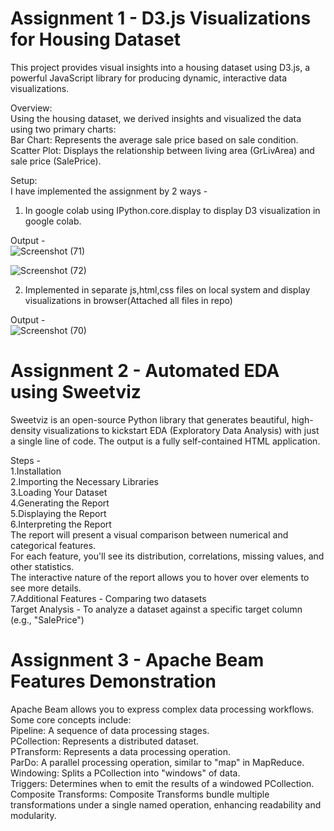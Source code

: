 # Assignment 1 - D3.js Visualizations for Housing Dataset
This project provides visual insights into a housing dataset using D3.js, a powerful JavaScript library for producing dynamic, interactive data visualizations.   

Overview:   
Using the housing dataset, we derived insights and visualized the data using two primary charts:   
Bar Chart: Represents the average sale price based on sale condition.    
Scatter Plot: Displays the relationship between living area (GrLivArea) and sale price (SalePrice).    

Setup:   
I have implemented the assignment by 2 ways -  
1. In google colab using IPython.core.display to display D3 visualization in google colab.

Output -   
![Screenshot (71)](https://github.com/sangramjagtap2108/CMPE-255-DM-Assignments/assets/55223872/9902b917-f100-4d32-a757-610bb86a57ee)

![Screenshot (72)](https://github.com/sangramjagtap2108/CMPE-255-DM-Assignments/assets/55223872/74d5c1ba-8005-47ae-b11b-e1dd608b500f)

2. Implemented in separate js,html,css files on local system and display visualizations in browser(Attached all files in repo)

Output -  
![Screenshot (70)](https://github.com/sangramjagtap2108/CMPE-255-DM-Assignments/assets/55223872/7c2c7e46-89e8-4191-a93f-3b2406d21243)

# Assignment 2 - Automated EDA using Sweetviz   
Sweetviz is an open-source Python library that generates beautiful, high-density visualizations to kickstart EDA (Exploratory Data Analysis) with just a single line of code. The output is a fully self-contained HTML application.

Steps -   
1.Installation  
2.Importing the Necessary Libraries  
3.Loading Your Dataset   
4.Generating the Report   
5.Displaying the Report   
6.Interpreting the Report   
  The report will present a visual comparison between numerical and categorical features.   
  For each feature, you'll see its distribution, correlations, missing values, and other statistics.   
  The interactive nature of the report allows you to hover over elements to see more details.     
7.Additional Features - 
  Comparing two datasets   
  Target Analysis - To analyze a dataset against a specific target column (e.g., "SalePrice")   

# Assignment 3 - Apache Beam Features Demonstration    
Apache Beam allows you to express complex data processing workflows. Some core concepts include:   
Pipeline: A sequence of data processing stages.   
PCollection: Represents a distributed dataset.   
PTransform: Represents a data processing operation.   
ParDo: A parallel processing operation, similar to "map" in MapReduce.    
Windowing: Splits a PCollection into "windows" of data.   
Triggers: Determines when to emit the results of a windowed PCollection.   
Composite Transforms: Composite Transforms bundle multiple transformations under a single named operation, enhancing readability and modularity.     





